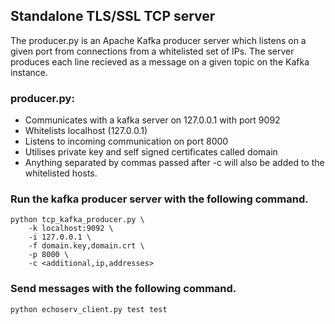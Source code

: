 ## Standalone TLS/SSL TCP server

The producer.py is an Apache Kafka producer server which listens on a given port from connections from a whitelisted set of IPs. The server produces each line recieved as a message on a given topic on the Kafka instance.

### producer.py:
- Communicates with a kafka server on 127.0.0.1 with port 9092
- Whitelists localhost (127.0.0.1)
- Listens to incoming communication on port 8000
- Utilises private key and self signed certificates called domain
- Anything separated by commas passed after -c will also be added to the whitelisted hosts.

### Run the kafka producer server with the following command.
```
python tcp_kafka_producer.py \
    -k localhost:9092 \
    -i 127.0.0.1 \
    -f domain.key,domain.crt \
    -p 8000 \
    -c <additional,ip,addresses>
```

### Send messages with the following command.
```
python echoserv_client.py test test
```